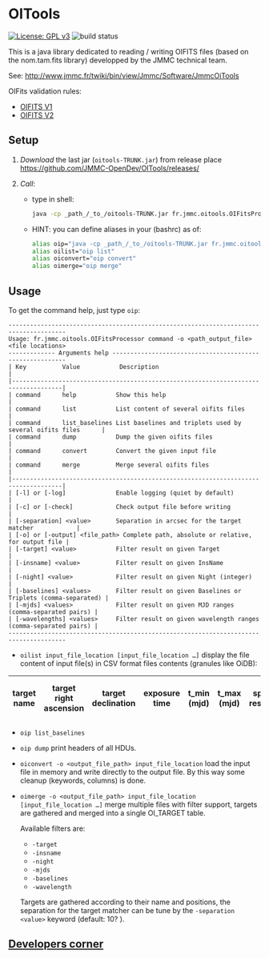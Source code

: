 # OITools

[![License: GPL v3](https://img.shields.io/badge/License-GPLv3-blue.svg)](LICENSE)  <img src="https://travis-ci.org/JMMC-OpenDev/OITools.svg" alt="build status"/>

This is a java library dedicated to reading / writing OIFITS files (based on the nom.tam.fits library) developped by the JMMC technical team.

See:
<http://www.jmmc.fr/twiki/bin/view/Jmmc/Software/JmmcOiTools>

OIFits validation rules:

* [OIFITS V1](http://htmlpreview.github.io/?https://github.com/JMMC-OpenDev/OITools/blob/master/rules/DataModelV1_output.html)
* [OIFITS V2](http://htmlpreview.github.io/?https://github.com/JMMC-OpenDev/OITools/blob/master/rules/DataModelV2_output.html)

## Setup

1. _Download_ the last jar (`oitools-TRUNK.jar`) from release place <https://github.com/JMMC-OpenDev/OITools/releases/>

1. _Call_:
    * type in shell:

        ```bash
        java -cp _path_/_to_/oitools-TRUNK.jar fr.jmmc.oitools.OIFitsProcessor <parameters>
        ```

    * HINT: you can define aliases in your (bashrc) as of:

        ```bash
        alias oip="java -cp _path_/_to_/oitools-TRUNK.jar fr.jmmc.oitools.OIFitsProcessor"
        alias oilist="oip list"
        alias oiconvert="oip convert"
        alias oimerge="oip merge"
        ```

## Usage

To get the command help, just type `oip`:

```
--------------------------------------------------------------------------------------
Usage: fr.jmmc.oitools.OIFitsProcessor command -o <path_output_file> <file locations>
------------- Arguments help ---------------------------------------------------------
| Key          Value           Description                                           |
|------------------------------------------------------------------------------------|
| command      help           Show this help                                         |
| command      list           List content of several oifits files                   |
| command      list_baselines List baselines and triplets used by several oifits files      |
| command      dump           Dump the given oifits files                            |
| command      convert        Convert the given input file                           |
| command      merge          Merge several oifits files                             |
|------------------------------------------------------------------------------------|
| [-l] or [-log]              Enable logging (quiet by default)                      |
| [-c] or [-check]            Check output file before writing                       |
| [-separation] <value>       Separation in arcsec for the target matcher            |
| [-o] or [-output] <file_path> Complete path, absolute or relative, for output file |
| [-target] <value>           Filter result on given Target                          |
| [-insname] <value>          Filter result on given InsName                         |
| [-night] <value>            Filter result on given Night (integer)                 |
| [-baselines] <values>       Filter result on given Baselines or Triplets (comma-separated) |
| [-mjds] <values>            Filter result on given MJD ranges (comma-separated pairs) |
| [-wavelengths] <values>     Filter result on given wavelength ranges (comma-separated pairs) |
--------------------------------------------------------------------------------------
```

* `oilist input_file_location [input_file_location …]`
display the file content of input file(s) in CSV format files contents  (granules like OiDB):

| target name | target right ascension | target declination | exposure time | t_min (mjd) | t_max (mjd)| spectral resolution  | shorter wavelength | larger wavelength | facility name  | instrument name | number of visibilities | number of squared visibilities | number of bispectra  | number of spectral channels  |
| --- | --- | --- | --- | --- | --- | --- | --- | --- | --- | --- | --- | --- | --- | --- |

* `oip list_baselines`

* `oip dump` print headers of all HDUs.

* `oiconvert -o <output_file_path> input_file_location` load the input file in memory and write directly to the output file. By this way some cleanup (keywords, columns) is done.

* `oimerge -o <output_file_path> input_file_location [input_file_location …]` merge multiple files with filter support, targets are gathered and merged into a single OI_TARGET table.

    Available filters are:
  * `-target`
  * `-insname`
  * `-night`
  * `-mjds`
  * `-baselines`
  * `-wavelength`

  Targets are gathered according to their name and positions, the separation for the target matcher can be tune by  the `-separation <value>` keyword (default: 10? ).

## [Developers corner](doc/DevelopersCorner.md)
